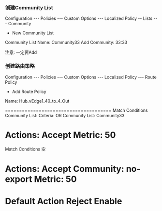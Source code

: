 ### 创建Community List

Configuration --- Policies --- Custom Options --- Localized Policy -- Lists --- Community

+ New Community List

Community List Name: Community33
Add Community: 33:33

注意: 一定要Add

### 创建路由策略
Configuration --- Policies --- Custom Options --- Localized Policy --- Route Policy

+ Add Route Policy

Name: Hub_vEdge1_40_to_4_Out

======================================
Match Conditions
Community List:
Criteria: OR
Community List: Community33

Actions:
Accept
Metric: 50
======================================
Match Conditions
空

Actions:
Accept
Community: no-export
Metric: 50
======================================
Default Action
Reject  Enable
======================================